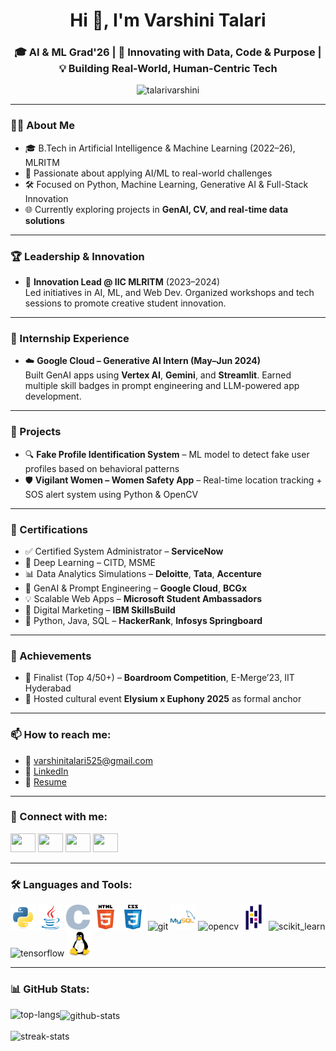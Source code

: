 <h1 align="center">Hi 👋, I'm Varshini Talari</h1>
<h3 align="center">🎓 AI & ML Grad'26 | 🧠 Innovating with Data, Code & Purpose | 💡 Building Real-World, Human-Centric Tech</h3>

<p align="center">
  <img src="https://komarev.com/ghpvc/?username=talarivarshini&label=Profile%20views&color=0e75b6&style=flat" alt="talarivarshini" />
</p>

---

### 👩‍💻 About Me
- 🎓 B.Tech in Artificial Intelligence & Machine Learning (2022–26), MLRITM  
- 🤖 Passionate about applying AI/ML to real-world challenges  
- 🛠️ Focused on Python, Machine Learning, Generative AI & Full-Stack Innovation  
- 🌐 Currently exploring projects in **GenAI, CV, and real-time data solutions**

---

### 🏆 Leadership & Innovation
- 🚀 **Innovation Lead @ IIC MLRITM** (2023–2024)  
  Led initiatives in AI, ML, and Web Dev. Organized workshops and tech sessions to promote creative student innovation.

---

### 💼 Internship Experience
- ☁️ **Google Cloud – Generative AI Intern (May–Jun 2024)**  
  Built GenAI apps using **Vertex AI**, **Gemini**, and **Streamlit**. Earned multiple skill badges in prompt engineering and LLM-powered app development.

---

### 🧠 Projects
- 🔍 **Fake Profile Identification System** – ML model to detect fake user profiles based on behavioral patterns  
- 🛡️ **Vigilant Women – Women Safety App** – Real-time location tracking + SOS alert system using Python & OpenCV

---

### 🧾 Certifications
- ✅ Certified System Administrator – **ServiceNow**  
- 🧪 Deep Learning – CITD, MSME  
- 📊 Data Analytics Simulations – **Deloitte**, **Tata**, **Accenture**  
- 🧠 GenAI & Prompt Engineering – **Google Cloud**, **BCGx**  
- 💡 Scalable Web Apps – **Microsoft Student Ambassadors**  
- 💬 Digital Marketing – **IBM SkillsBuild**  
- 🐍 Python, Java, SQL – **HackerRank**, **Infosys Springboard**

---

### 🏅 Achievements
- 🥇 Finalist (Top 4/50+) – **Boardroom Competition**, E-Merge’23, IIT Hyderabad  
- 🎤 Hosted cultural event **Elysium x Euphony 2025** as formal anchor

---

### 📫 How to reach me:
- 📧 varshinitalari525@gmail.com  
- 🔗 [LinkedIn](https://www.linkedin.com/in/varshinitalari)  
- 📄 [Resume](https://drive.google.com/file/d/1V77ACQ6eM724U7icaoBqq3J5jnVgkU7e/view?usp=sharing)

---

### 🔗 Connect with me:
<p align="left">
  <a href="https://linkedin.com/in/varshinitalari" target="blank"><img src="https://raw.githubusercontent.com/rahuldkjain/github-profile-readme-generator/master/src/images/icons/Social/linked-in-alt.svg" height="30" width="40" /></a>
  <a href="https://www.codechef.com/users/talarivarshini" target="blank"><img src="https://cdn.jsdelivr.net/npm/simple-icons@3.1.0/icons/codechef.svg" height="30" width="40" /></a>
  <a href="https://www.hackerrank.com/varshinitalari" target="blank"><img src="https://raw.githubusercontent.com/rahuldkjain/github-profile-readme-generator/master/src/images/icons/Social/hackerrank.svg" height="30" width="40" /></a>
  <a href="https://leetcode.com/talarivarshini" target="blank"><img src="https://raw.githubusercontent.com/rahuldkjain/github-profile-readme-generator/master/src/images/icons/Social/leet-code.svg" height="30" width="40" /></a>
</p>

---

### 🛠️ Languages and Tools:
<p align="left">
  <img src="https://raw.githubusercontent.com/devicons/devicon/master/icons/python/python-original.svg" alt="python" width="40" height="40"/>
  <img src="https://raw.githubusercontent.com/devicons/devicon/master/icons/java/java-original.svg" alt="java" width="40" height="40"/>
  <img src="https://raw.githubusercontent.com/devicons/devicon/master/icons/c/c-original.svg" alt="c" width="40" height="40"/>
  <img src="https://raw.githubusercontent.com/devicons/devicon/master/icons/html5/html5-original-wordmark.svg" alt="html5" width="40" height="40"/>
  <img src="https://raw.githubusercontent.com/devicons/devicon/master/icons/css3/css3-original-wordmark.svg" alt="css3" width="40" height="40"/>
  <img src="https://www.vectorlogo.zone/logos/git-scm/git-scm-icon.svg" alt="git" width="40" height="40"/>
  <img src="https://raw.githubusercontent.com/devicons/devicon/master/icons/mysql/mysql-original-wordmark.svg" alt="mysql" width="40" height="40"/>
  <img src="https://www.vectorlogo.zone/logos/opencv/opencv-icon.svg" alt="opencv" width="40" height="40"/>
  <img src="https://raw.githubusercontent.com/devicons/devicon/2ae2a900d2f041da66e950e4d48052658d850630/icons/pandas/pandas-original.svg" alt="pandas" width="40" height="40"/>
  <img src="https://upload.wikimedia.org/wikipedia/commons/0/05/Scikit_learn_logo_small.svg" alt="scikit_learn" width="40" height="40"/>
  <img src="https://www.vectorlogo.zone/logos/tensorflow/tensorflow-icon.svg" alt="tensorflow" width="40" height="40"/>
  <img src="https://raw.githubusercontent.com/devicons/devicon/master/icons/linux/linux-original.svg" alt="linux" width="40" height="40"/>
</p>

---

### 📊 GitHub Stats:
<p>
  <img align="left" src="https://github-readme-stats.vercel.app/api/top-langs?username=talarivarshini&show_icons=true&locale=en&layout=compact" alt="top-langs" />
</p>

<p>
  <img align="center" src="https://github-readme-stats.vercel.app/api?username=talarivarshini&show_icons=true&locale=en" alt="github-stats" />
</p>

<p>
  <img align="center" src="https://github-readme-streak-stats.herokuapp.com/?user=talarivarshini&" alt="streak-stats" />
</p>
